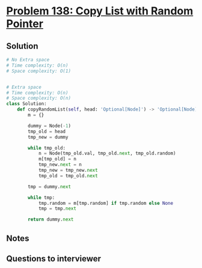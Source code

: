 # [Problem 138: Copy List with Random Pointer](https://leetcode.com/problems/copy-list-with-random-pointer/)

## Solution

```py
# No Extra space
# Time complexity: O(n)
# Space complexity: O(1)


# Extra space
# Time complexity: O(n)
# Space complexity: O(n)
class Solution:
    def copyRandomList(self, head: 'Optional[Node]') -> 'Optional[Node]':
        m = {}

        dummy = Node(-1)
        tmp_old = head
        tmp_new = dummy

        while tmp_old:
            n = Node(tmp_old.val, tmp_old.next, tmp_old.random)
            m[tmp_old] = n
            tmp_new.next = n
            tmp_new = tmp_new.next
            tmp_old = tmp_old.next

        tmp = dummy.next

        while tmp:
            tmp.random = m[tmp.random] if tmp.random else None
            tmp = tmp.next

        return dummy.next
```

## Notes

## Questions to interviewer
